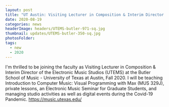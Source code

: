 ```yaml
---
layout: post
title: "UT Austin: Visiting Lecturer in Composition & Interim Director of Electronic Music Studios"
date: 2020-08-19
categories: news
headerImage: headers/UTEMS-butler-971-sq.jpg
thumbnail: updates/UTEMS-butler-350-sq.jpg
photosFolder:
tags:
  - new
  - 2020
---
```

I'm thrilled to be joining the faculty as Visiting Lecturer in Composition & Interim Director of the Electronic Music Studios (UTEMS) at the Butler School of Music - University of Texas at Austin, Fall 2020. I will be teaching Introduction to Computer Music: Visual Programming with Max (MUS 329J), private lessons, an Electronic Music Seminar for Graduate Students, and managing studio activities as well as digital events during the Covid-19 Pandemic.
https://music.utexas.edu/
